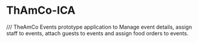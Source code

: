 # ThAmCo-ICA

﻿///
 TheAmCo Events prototype application to Manage event details, assign staff to events, attach guests to events and assign food orders to events. 
